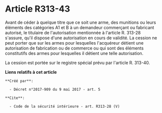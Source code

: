 # Article R313-43

Avant de céder à quelque titre que ce soit une arme, des munitions ou leurs éléments des catégories A1 et B à un demandeur
commerçant ou fabricant autorisé, le titulaire de l'autorisation mentionnée à l'article R. 313-28 s'assure, qu'il dispose
d'une autorisation en cours de validité. La cession ne peut porter que sur les armes pour lesquelles l'acquéreur détient une
autorisation de fabrication ou de commerce ou qui sont des éléments constitutifs des armes pour lesquelles il détient une
telle autorisation. 

La cession est portée sur le registre spécial prévu par l'article R. 313-40.

**Liens relatifs à cet article**

	**Créé par**:

	  - Décret n°2017-909 du 9 mai 2017 - art. 5

	**Cite**:

	  - Code de la sécurité intérieure - art. R313-28 (V)
